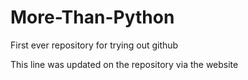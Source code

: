 # More-Than-Python
First ever repository for trying out github

This line was updated on the repository via the website
